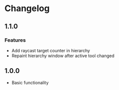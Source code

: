 # Changelog

## 1.1.0

### Features

- Add raycast target counter in hierarchy
- Repaint hierarchy window after active tool changed

## 1.0.0

- Basic functionality
